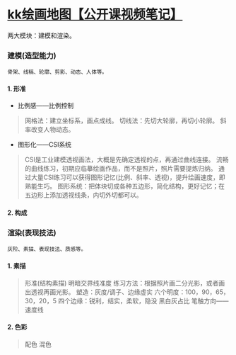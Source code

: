 # [kk绘画地图【公开课视频笔记】](https://github.com/erhuChenChen/thinking-issueblog/issues/2)

两大模块：建模和渲染。


### 建模(造型能力)
`骨架、线稿、轮廓、剪影、动态、人体等。`
#### 1. 形准
- 比例感——比例控制
> 网格法：建立坐标系，画点成线。
> 切线法：先切大轮廓，再切小轮廓。
> 斜率改变人物动态。
- 图形化——CSI系统
> CSI是工业建模透视画法，大概是先确定透视的点，再通过曲线连接。
> 流畅的曲线练习，初期应临摹绘画作品，而不是照片，照片需要提炼归纳。
> 通过大量CSI练习可以获得图形记忆(比例、斜率、透视)，提升绘画速度，即熟能生巧。
> 图形系统：把体块切成各种五边形，简化结构，更好记忆；在五边形上添加透视线条，内切外切都可以。

#### 2. 构成


### 渲染(表现技法)
`灰阶、素描、表现技法、质感等。`
#### 1. 素描
> 形准(结构素描)
> 明暗交界线准度
> 练习方法：根据照片画二分光影，或者画出透视再画光影。
> 塑造：灰度/调子、边缘虚实
> 六个明度：100，90，65，30，20，5
> 四个边缘：锐利，结实，柔软，隐没
> 黑白灰占比
> 笔触方向——速度线

#### 2. 色彩
> 配色
> 混色

